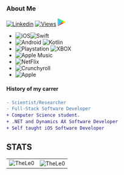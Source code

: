 ### About Me

[![Linkedin](https://img.shields.io/badge/linked-in-369?style=flat-square&logo=linkedin&logoColor=white&color=blue)](https://www.linkedin.com/in/leonardo-tosin-b57406112/)
[![Views](https://hits.seeyoufarm.com/api/count/incr/badge.svg?url=https%3A%2F%2Fgithub.com%2FTheLe0&count_bg=%23820296&title_bg=%23555555&icon=&icon_color=%23E7E7E7&title=views&edge_flat=false)](https://hits.seeyoufarm.com)
<a href='https://play.google.com/store/apps/dev?id=5200472266334008653&pcampaignid=pcampaignidMKT-Other-global-all-co-prtnr-py-PartBadge-Mar2515-1'><img alt='Get it on Google Play' width="20" height="20" src='./assets/google_play.png'/></a>


- ![iOS](https://img.shields.io/badge/iOS-000000?style=for-the-badge&logo=ios&logoColor=white)![Swift](https://img.shields.io/badge/Swift-FA7343?style=for-the-badge&logo=swift&logoColor=white)
- ![Android](https://img.shields.io/badge/Android-3DDC84?style=for-the-badge&logo=android&logoColor=white) ![Kotlin](https://img.shields.io/badge/Kotlin-0095D5?&style=for-the-badge&logo=kotlin&logoColor=white)
- ![Playstation](https://img.shields.io/badge/PlayStation-003791?style=for-the-badge&logo=playstation&logoColor=white) ![XBOX](https://img.shields.io/badge/Xbox-107C10?style=for-the-badge&logo=xbox&logoColor=white)
- ![Apple Music](https://img.shields.io/badge/Apple_Podcasts-9933CC?style=for-the-badge&logo=apple-podcasts&logoColor=white)
- ![NetFlix](https://img.shields.io/badge/Netflix-E50914?style=for-the-badge&logo=netflix&logoColor=whit)
- ![Crunchyroll](https://img.shields.io/badge/Crunchyroll-F47521?style=for-the-badge&logo=crunchyroll&logoColor=white)
- ![Apple](https://badgen.net/badge/icon/apple?icon=apple&label)


#### History of my carrer
```diff
- Scientist/Researcher
- Full-Stack Software Developer
+ Computer Science student.
+ .NET and Dynamics AX Software Developer
+ Self taught iOS Software Developer
```

## STATS
  
  <center>
  
<table>
  <tr>
      <td><img align="left" src="https://github-readme-stats.vercel.app/api/top-langs/?username=TheLe0&show_icons=true&theme=onedark&locale=en&layout=compact" alt="TheLe0" /></td>
      <td><img align="center" src="https://github-readme-stats.vercel.app/api?username=TheLe0&show_icons=true&theme=onedark&locale=en" alt="TheLe0" /></td>
  </tr>  
</table>
</center>
